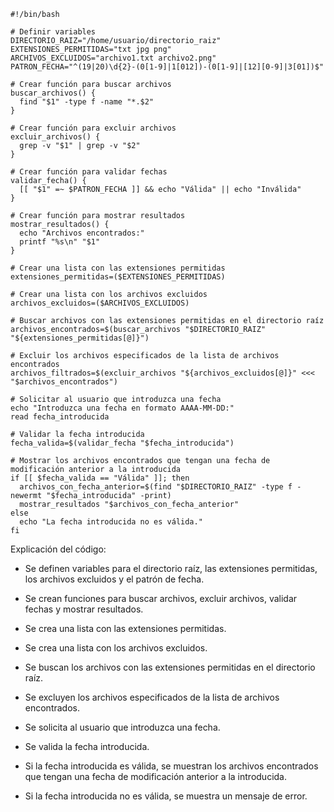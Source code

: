 ```shell
#!/bin/bash

# Definir variables
DIRECTORIO_RAIZ="/home/usuario/directorio_raiz"
EXTENSIONES_PERMITIDAS="txt jpg png"
ARCHIVOS_EXCLUIDOS="archivo1.txt archivo2.png"
PATRON_FECHA="^(19|20)\d{2}-(0[1-9]|1[012])-(0[1-9]|[12][0-9]|3[01])$"

# Crear función para buscar archivos
buscar_archivos() {
  find "$1" -type f -name "*.$2"
}

# Crear función para excluir archivos
excluir_archivos() {
  grep -v "$1" | grep -v "$2"
}

# Crear función para validar fechas
validar_fecha() {
  [[ "$1" =~ $PATRON_FECHA ]] && echo "Válida" || echo "Inválida"
}

# Crear función para mostrar resultados
mostrar_resultados() {
  echo "Archivos encontrados:"
  printf "%s\n" "$1"
}

# Crear una lista con las extensiones permitidas
extensiones_permitidas=($EXTENSIONES_PERMITIDAS)

# Crear una lista con los archivos excluidos
archivos_excluidos=($ARCHIVOS_EXCLUIDOS)

# Buscar archivos con las extensiones permitidas en el directorio raíz
archivos_encontrados=$(buscar_archivos "$DIRECTORIO_RAIZ" "${extensiones_permitidas[@]}")

# Excluir los archivos especificados de la lista de archivos encontrados
archivos_filtrados=$(excluir_archivos "${archivos_excluidos[@]}" <<< "$archivos_encontrados")

# Solicitar al usuario que introduzca una fecha
echo "Introduzca una fecha en formato AAAA-MM-DD:"
read fecha_introducida

# Validar la fecha introducida
fecha_valida=$(validar_fecha "$fecha_introducida")

# Mostrar los archivos encontrados que tengan una fecha de modificación anterior a la introducida
if [[ $fecha_valida == "Válida" ]]; then
  archivos_con_fecha_anterior=$(find "$DIRECTORIO_RAIZ" -type f -newermt "$fecha_introducida" -print)
  mostrar_resultados "$archivos_con_fecha_anterior"
else
  echo "La fecha introducida no es válida."
fi
```

Explicación del código:

* Se definen variables para el directorio raíz, las extensiones permitidas, los archivos excluidos y el patrón de fecha.

* Se crean funciones para buscar archivos, excluir archivos, validar fechas y mostrar resultados.

* Se crea una lista con las extensiones permitidas.

* Se crea una lista con los archivos excluidos.

* Se buscan los archivos con las extensiones permitidas en el directorio raíz.

* Se excluyen los archivos especificados de la lista de archivos encontrados.

* Se solicita al usuario que introduzca una fecha.

* Se valida la fecha introducida.

* Si la fecha introducida es válida, se muestran los archivos encontrados que tengan una fecha de modificación anterior a la introducida.

* Si la fecha introducida no es válida, se muestra un mensaje de error.